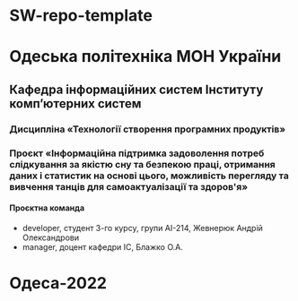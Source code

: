 # SW-repo-template
# Одеська політехніка МОН України 
## Кафедра інформаційних систем Інституту комп’ютерних систем
### Дисципліна «Технології створення програмних продуктів» 
### Проєкт «Інформаційна підтримка задоволення потреб слідкування за якістю сну та безпекою праці, отримання даних і статистик на основі цього, можливість перегляду та вивчення танців для самоактуалізації та здоров'я» 
#### Проєктна команда
- developer, студент 3-го курсу, групи АІ-214, Жевнерюк Андрій Олександрови
- manager, доцент кафедри ІС, Блажко О.А.
# Одеса-2022
